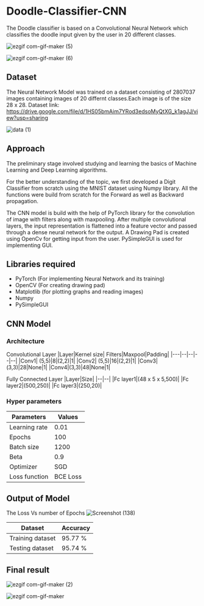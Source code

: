 # Doodle-Classifier-CNN
The Doodle classifier is based on a Convolutional Neural Network which classifies the doodle input given by the user in 20 different classes.

![ezgif com-gif-maker (5)](https://user-images.githubusercontent.com/73688295/139387196-b6ac70a2-2aa8-489d-8060-89eaaf52d012.gif)

![ezgif com-gif-maker (6)](https://user-images.githubusercontent.com/73688295/139387379-9c6ae33a-145a-43a7-91e8-4a5022c3ea03.gif)


## Dataset
The Neural Network Model was trained on a dataset consisting of 2807037 images containing images of 20 differnt classes.Each image is of the size 28 x 28.
Dataset link: https://drive.google.com/file/d/1HS05bmAim7YRod3edsoMyQtXG_k1agJJ/view?usp=sharing

![data (1)](https://user-images.githubusercontent.com/73688295/137096046-372afdbc-a076-4c2f-ba7a-adc4fb8d9696.png)

## Approach
The preliminary stage involved studying and learning the basics of Machine Learning and Deep Learning algorithms.

For the better understanding of the topic, we first developed a Digit Classifier from scratch using the MNIST dataset using Numpy library. All the functions were build from scratch for the Forward as well as Backward propagation.

The CNN model is build with the help of PyTorch library for the convolution of image with filters along with maxpooling. After multiple convolutional layers, the input representation is flattened into a feature vector and passed through a dense neural network for the output.
A Drawing Pad is created using OpenCv for getting input from the user.
PySimpleGUI is used for implementing GUI.

## Libraries required
- PyTorch (For implementing Neural Network and its training)
- OpenCV (For creating drawing pad)
- Matplotlib (for plotting graphs and reading images)
- Numpy
- PySimpleGUI
## CNN Model
### Architecture 
Convolutional Layer
|Layer|Kernel size| Filters|Maxpool|Padding|
|---|--|--|--|--|
|Conv1| (5,5)|8|(2,2)|1|
|Conv2| (5,5)|16|(2,2)|1|
|Conv3|(3,3)|28|None|1|
|Conv4|(3,3)|48|None|1|


Fully Connected Layer
|Layer|Size|
|--|--|
|Fc layer1|(48 x 5 x 5,500)|
|Fc layer2|(500,250)|
|Fc layer3|(250,20)|

### Hyper parameters
|Parameters| Values|
|------|---|
| Learning rate|0.01|
|Epochs|100|
|Batch size|1200|
|Beta|0.9|
|Optimizer|SGD|
|Loss function|BCE Loss|

## Output of Model
The Loss Vs number of Epochs
![Screenshot (138)](https://user-images.githubusercontent.com/73688295/137258580-a812e140-cc36-4c8a-b44f-63c26c1a7600.png)


|Dataset|Accuracy | 
|----|----|
|Training dataset| 95.77 %|
| Testing dataset|  95.74 %|

## Final result

![ezgif com-gif-maker (2)](https://user-images.githubusercontent.com/73688295/139380623-b9614ad1-14ed-44f1-aa3b-c47591bf37df.gif)


![ezgif com-gif-maker](https://user-images.githubusercontent.com/73688295/139380411-fe981d78-9a1d-481b-a26e-c0e9bb768ec3.gif)







